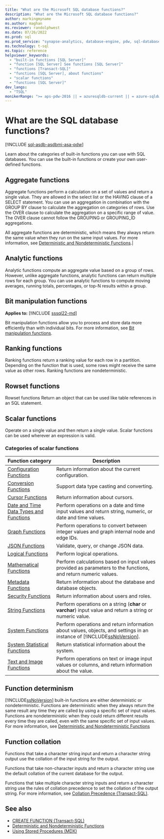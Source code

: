 ```yaml
---
title: "What are the Microsoft SQL database functions?"
description: "What are the Microsoft SQL database functions?"
author: markingmyname
ms.author: maghan
ms.reviewer: randolphwest
ms.date: 07/26/2022
ms.prod: sql
ms.prod_service: "synapse-analytics, database-engine, pdw, sql-database"
ms.technology: t-sql
ms.topic: reference
helpviewer_keywords:
  - "built-in functions [SQL Server]"
  - "function [SQL Server] See functions [SQL Server]"
  - "functions [Transact-SQL]"
  - "functions [SQL Server], about functions"
  - "scalar functions"
  - "functions [SQL Server]"
dev_langs:
  - "TSQL"
monikerRange: ">= aps-pdw-2016 || = azuresqldb-current || = azure-sqldw-latest || >= sql-server-2016 || >= sql-server-linux-2017 || = azuresqldb-mi-current"
---
```

# What are the SQL database functions?

[!INCLUDE [sql-asdb-asdbmi-asa-pdw](../../includes/applies-to-version/sql-asdb-asdbmi-asa-pdw.md)]

Learn about the categories of built-in functions you can use with SQL databases. You can use the built-in functions or create your own user-defined functions.

## Aggregate functions

Aggregate functions perform a calculation on a set of values and return a single value. They are allowed in the select list or the HAVING clause of a SELECT statement. You can use an aggregation in combination with the GROUP BY clause to calculate the aggregation on categories of rows. Use the OVER clause to calculate the aggregation on a specific range of value. The OVER clause cannot follow the GROUPING or GROUPING_ID aggregations.

All aggregate functions are deterministic, which means they always return the same value when they run on the same input values. For more information, see [Deterministic and Nondeterministic Functions](../../relational-databases/user-defined-functions/deterministic-and-nondeterministic-functions.md).|

## Analytic functions

Analytic functions compute an aggregate value based on a group of rows. However, unlike aggregate functions, analytic functions can return multiple rows for each group. You can use analytic functions to compute moving averages, running totals, percentages, or top-N results within a group.

## Bit manipulation functions

**Applies to:** [!INCLUDE [sssql22-md](../../includes/sssql22-md.md)]

Bit manipulation functions allow you to process and store data more efficiently than with individual bits. For more information, see [Bit manipulation functions](bit-manipulation-functions-overview.md).

## Ranking functions

Ranking functions return a ranking value for each row in a partition. Depending on the function that is used, some rows might receive the same value as other rows. Ranking functions are nondeterministic.

## Rowset functions

Rowset functions Return an object that can be used like table references in an SQL statement.

## Scalar functions

Operate on a single value and then return a single value. Scalar functions can be used wherever an expression is valid.

### Categories of scalar functions

|Function category|Description|  
|-----------------------|-----------------|  
|[Configuration Functions](configuration-functions-transact-sql.md)|Return information about the current configuration.|  
|[Conversion Functions](conversion-functions-transact-sql.md)|Support data type casting and converting.|  
|[Cursor Functions](cursor-functions-transact-sql.md)|Return information about cursors.|  
|[Date and Time Data Types and Functions](date-and-time-data-types-and-functions-transact-sql.md)|Perform operations on a date and time input values and return string, numeric, or date and time values.|  
|[Graph Functions](graph-functions-transact-sql.md)|Perform operations to convert between integer values and graph internal node and edge IDs.|
|[JSON Functions](json-functions-transact-sql.md)|Validate, query, or change JSON data.|  
|[Logical Functions](logical-functions-choose-transact-sql.md)|Perform logical operations.|  
|[Mathematical Functions](mathematical-functions-transact-sql.md)|Perform calculations based on input values provided as parameters to the functions, and return numeric values.|  
|[Metadata Functions](metadata-functions-transact-sql.md)|Return information about the database and database objects.|  
|[Security Functions](security-functions-transact-sql.md)|Return information about users and roles.|  
|[String Functions](string-functions-transact-sql.md)|Perform operations on a string (**char** or **varchar**) input value and return a string or numeric value.|  
|[System Functions](../../relational-databases/system-functions/system-functions-category-transact-sql.md)|Perform operations and return information about values, objects, and settings in an instance of [!INCLUDE[ssNoVersion](../../includes/ssnoversion-md.md)].|  
|[System Statistical Functions](system-statistical-functions-transact-sql.md)|Return statistical information about the system.|  
|[Text and Image Functions](./text-and-image-functions-textptr-transact-sql.md)|Perform operations on text or image input values or columns, and return information about the value.|

## Function determinism

[!INCLUDE[ssNoVersion](../../includes/ssnoversion-md.md)] built-in functions are either deterministic or nondeterministic. Functions are deterministic when they always return the same result any time they are called by using a specific set of input values. Functions are nondeterministic when they could return different results every time they are called, even with the same specific set of input values. For more information, see [Deterministic and Nondeterministic Functions](../../relational-databases/user-defined-functions/deterministic-and-nondeterministic-functions.md)

## Function collation

Functions that take a character string input and return a character string output use the collation of the input string for the output.

Functions that take non-character inputs and return a character string use the default collation of the current database for the output.

Functions that take multiple character string inputs and return a character string use the rules of collation precedence to set the collation of the output string. For more information, see [Collation Precedence &#40;Transact-SQL&#41;](../../t-sql/statements/collation-precedence-transact-sql.md).

## See also

- [CREATE FUNCTION &#40;Transact-SQL&#41;](../../t-sql/statements/create-function-transact-sql.md)
- [Deterministic and Nondeterministic Functions](../../relational-databases/user-defined-functions/deterministic-and-nondeterministic-functions.md)
- [Using Stored Procedures &#40;MDX&#41;](../../mdx/using-stored-procedures-mdx.md)
